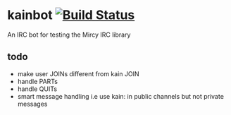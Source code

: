 # kainbot [![Build Status](https://travis-ci.org/mikeyhc/kainbot.svg?branch=master)](https://travis-ci.org/mikeyhc/kainbot)
An IRC bot for testing the Mircy IRC library

todo
----
- make user JOINs different from kain JOIN
- handle PARTs
- handle QUITs
- smart message handling i.e use kain: in public channels but not private messages
